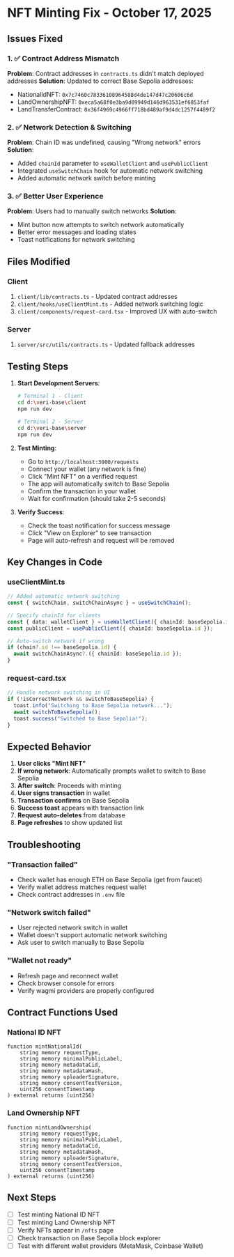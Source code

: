 # NFT Minting Fix - October 17, 2025

## Issues Fixed

### 1. ✅ Contract Address Mismatch
**Problem**: Contract addresses in `contracts.ts` didn't match deployed addresses
**Solution**: Updated to correct Base Sepolia addresses:
- NationalIdNFT: `0x7c7460c78336108964588d4de147d47c20606c6d`
- LandOwnershipNFT: `0xeca5a68f0e3ba9d09949d146d963531ef6853faf`
- LandTransferContract: `0x36f4969c4966ff718bd489af9d4dc1257f4489f2`

### 2. ✅ Network Detection & Switching
**Problem**: Chain ID was undefined, causing "Wrong network" errors
**Solution**: 
- Added `chainId` parameter to `useWalletClient` and `usePublicClient`
- Integrated `useSwitchChain` hook for automatic network switching
- Added automatic network switch before minting

### 3. ✅ Better User Experience
**Problem**: Users had to manually switch networks
**Solution**:
- Mint button now attempts to switch network automatically
- Better error messages and loading states
- Toast notifications for network switching

## Files Modified

### Client
1. `client/lib/contracts.ts` - Updated contract addresses
2. `client/hooks/useClientMint.ts` - Added network switching logic
3. `client/components/request-card.tsx` - Improved UX with auto-switch

### Server
1. `server/src/utils/contracts.ts` - Updated fallback addresses

## Testing Steps

1. **Start Development Servers**:
   ```bash
   # Terminal 1 - Client
   cd d:\veri-base\client
   npm run dev
   
   # Terminal 2 - Server
   cd d:\veri-base\server
   npm run dev
   ```

2. **Test Minting**:
   - Go to `http://localhost:3000/requests`
   - Connect your wallet (any network is fine)
   - Click "Mint NFT" on a verified request
   - The app will automatically switch to Base Sepolia
   - Confirm the transaction in your wallet
   - Wait for confirmation (should take 2-5 seconds)

3. **Verify Success**:
   - Check the toast notification for success message
   - Click "View on Explorer" to see transaction
   - Page will auto-refresh and request will be removed

## Key Changes in Code

### useClientMint.ts
```typescript
// Added automatic network switching
const { switchChain, switchChainAsync } = useSwitchChain();

// Specify chainId for clients
const { data: walletClient } = useWalletClient({ chainId: baseSepolia.id });
const publicClient = usePublicClient({ chainId: baseSepolia.id });

// Auto-switch network if wrong
if (chain?.id !== baseSepolia.id) {
  await switchChainAsync?.({ chainId: baseSepolia.id });
}
```

### request-card.tsx
```typescript
// Handle network switching in UI
if (!isCorrectNetwork && switchToBaseSepolia) {
  toast.info("Switching to Base Sepolia network...");
  await switchToBaseSepolia();
  toast.success("Switched to Base Sepolia!");
}
```

## Expected Behavior

1. **User clicks "Mint NFT"**
2. **If wrong network**: Automatically prompts wallet to switch to Base Sepolia
3. **After switch**: Proceeds with minting
4. **User signs transaction** in wallet
5. **Transaction confirms** on Base Sepolia
6. **Success toast** appears with transaction link
7. **Request auto-deletes** from database
8. **Page refreshes** to show updated list

## Troubleshooting

### "Transaction failed"
- Check wallet has enough ETH on Base Sepolia (get from faucet)
- Verify wallet address matches request wallet
- Check contract addresses in `.env` file

### "Network switch failed"
- User rejected network switch in wallet
- Wallet doesn't support automatic network switching
- Ask user to switch manually to Base Sepolia

### "Wallet not ready"
- Refresh page and reconnect wallet
- Check browser console for errors
- Verify wagmi providers are properly configured

## Contract Functions Used

### National ID NFT
```solidity
function mintNationalId(
    string memory requestType,
    string memory minimalPublicLabel,
    string memory metadataCid,
    string memory metadataHash,
    string memory uploaderSignature,
    string memory consentTextVersion,
    uint256 consentTimestamp
) external returns (uint256)
```

### Land Ownership NFT
```solidity
function mintLandOwnership(
    string memory requestType,
    string memory minimalPublicLabel,
    string memory metadataCid,
    string memory metadataHash,
    string memory uploaderSignature,
    string memory consentTextVersion,
    uint256 consentTimestamp
) external returns (uint256)
```

## Next Steps

- [ ] Test minting National ID NFT
- [ ] Test minting Land Ownership NFT
- [ ] Verify NFTs appear in `/nfts` page
- [ ] Check transaction on Base Sepolia block explorer
- [ ] Test with different wallet providers (MetaMask, Coinbase Wallet)

